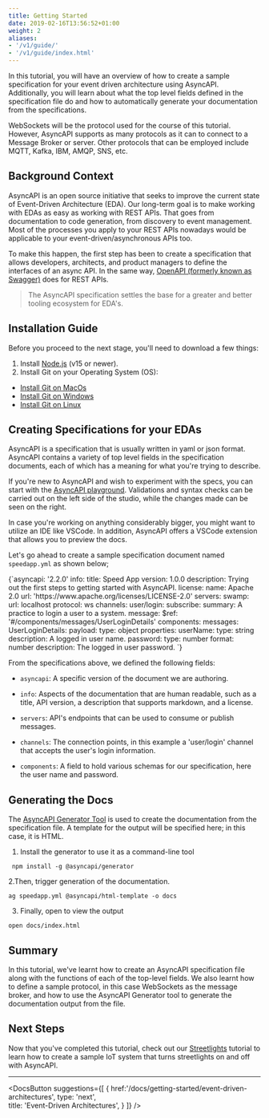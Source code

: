 ```yaml
---
title: Getting Started
date: 2019-02-16T13:56:52+01:00
weight: 2
aliases:
- '/v1/guide/'
- '/v1/guide/index.html'
---
```


In this tutorial, you will have an overview of how to create a sample specification for your event driven architecture using AsyncAPI. Additionally, you will learn about what the top level fields defined in the specification file do and how to automatically generate your documentation from the specifications.

WebSockets will be the protocol used for the course of this tutorial. However, AsyncAPI supports as many protocols as it can to connect to a Message Broker or server. Other protocols that can be employed include MQTT, Kafka, IBM, AMQP, SNS, etc.

## Background Context

AsyncAPI is an open source initiative that seeks to improve the current state of Event-Driven Architecture (EDA). Our long-term goal is to make working with EDAs as easy as working with REST APIs. That goes from documentation to code generation, from discovery to event management. Most of the processes you apply to your REST APIs nowadays would be applicable to your event-driven/asynchronous APIs too.

To make this happen, the first step has been to create a specification that allows developers, architects, and product managers to define the interfaces of an async API. In the same way, [OpenAPI (formerly known as Swagger)](https://github.com/OAI/OpenAPI-Specification) does for REST APIs.

> The AsyncAPI specification settles the base for a greater and better tooling ecosystem for EDA's.

## Installation Guide
Before you proceed to the next stage, you'll need to download a few things:

1. Install [Node.js](https://nodejs.org/en/download/) (v15 or newer).
2. Install Git on your Operating System (OS):
  - [Install Git on MacOs](https://git-scm.com/download/mac)
  - [Install Git on Windows](https://git-scm.com/download/win)
  - [Install Git on Linux](https://git-scm.com/download/linux)

## Creating Specifications for your EDAs
AsyncAPI is a specification that is usually written in yaml or json format. AsyncAPI contains a variety of top level fields in the specification documents, each of which has a meaning for what you're trying to describe.

If you're new to AsyncAPI and wish to experiment with the specs, you can start with the [AsyncAPI playground](https://studio.asyncapi.com). Validations and syntax checks can be carried out on the left side of the studio, while the changes made can be seen on the right.

In case you're working on anything considerably bigger, you might want to utilize an IDE like VSCode. In addition, AsyncAPI offers a VSCode extension that allows you to preview the docs.

Let's go ahead to create a sample specification document named `speedapp.yml` as shown below;

<CodeBlock>
{`asyncapi: '2.2.0'
info:
  title: Speed App
  version: 1.0.0
  description: Trying out the first steps to getting started with AsyncAPI.
  license:
    name: Apache 2.0
    url: 'https://www.apache.org/licenses/LICENSE-2.0'
servers:
  swamp:
    url: localhost
    protocol: ws
channels:
  user/login:
    subscribe:
      summary: A practice to login a user to a system.    
      message:
        $ref: '#/components/messages/UserLoginDetails'
components:
  messages:
    UserLoginDetails:
      payload:
        type: object
        properties:
          userName:
            type: string
            description: A logged in user name.
          password:
            type: number
            format: number
            description: The logged in user password.
          `}
</CodeBlock>

From the specifications above, we defined the following fields:

- `asyncapi`: A specific version of the document we are authoring.

- `info`: Aspects of the documentation that are human readable, such as a title, API version, a description that supports markdown, and a license.

- `servers`: API's endpoints that can be used to consume or publish messages.

- `channels`: The connection points, in this example a 'user/login' channel that accepts the user's login information.

- `components`: A field to hold various schemas for our specification, here the user name and password.

## Generating the Docs
The [AsyncAPI Generator Tool](https://github.com/asyncapi/generator) is used to create the documentation from the specification file. A template for the output will be specified here; in this case, it is HTML.

1. Install the generator to use it as a command-line tool

```
 npm install -g @asyncapi/generator
```

2.Then, trigger generation of the documentation.

```
ag speedapp.yml @asyncapi/html-template -o docs
```

3. Finally, open to view the output

```
open docs/index.html
```


## Summary
In this tutorial, we've learnt how to create an AsyncAPI specification file along with the functions of each of the top-level fields. We also learnt how to define a sample protocol, in this case WebSockets as the message broker, and how to use the AsyncAPI Generator tool to generate the documentation output from the file.

## Next Steps
Now that you've completed this tutorial, check out our [Streetlights](https://www.asyncapi.com/docs/tutorials/streetlights) tutorial to learn how to create a sample IoT system that turns streetlights on and off with AsyncAPI.

---

<DocsButton
 suggestions={[
   {
      href:'/docs/getting-started/event-driven-architectures',
      type: 'next',  
      title: 'Event-Driven Architectures',
   }
 ]}
/>
